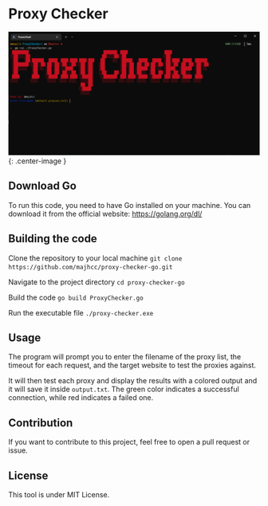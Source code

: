 # Proxy Checker
![Screenshot](./Screenshot.png){: .center-image }

## Download Go
To run this code, you need to have Go installed on your machine. You can download it from the official website: https://golang.org/dl/

## Building the code
Clone the repository to your local machine
`git clone https://github.com/majhcc/proxy-checker-go.git`

Navigate to the project directory
`cd proxy-checker-go`

Build the code
`go build ProxyChecker.go`

Run the executable file
`./proxy-checker.exe`
## Usage
The program will prompt you to enter the filename of the proxy list, the timeout for each request, and the target website to test the proxies against.

It will then test each proxy and display the results with a colored output and it will save it inside `output.txt`. The green color indicates a successful connection, while red indicates a failed one.

## Contribution
If you want to contribute to this project, feel free to open a pull request or issue.

## License
This tool is under MIT License.
